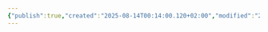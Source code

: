 ```yaml
---
{"publish":true,"created":"2025-08-14T00:14:00.120+02:00","modified":"2025-08-14T00:14:05.651+02:00","cssclasses":""}
---
```


